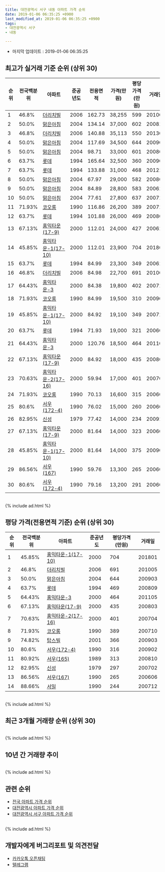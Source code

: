 ```yaml
---
title: 대전광역시 서구 내동 아파트 가격 순위
date: 2019-01-06 06:35:25 +0900
last_modified_at: 2019-01-06 06:35:25 +0900
tags:
- 대전광역시 서구
- 내동

---
```


* 마지막 업데이트 : 2019-01-06 06:35:25

## 최고가 실거래 기준 순위 (상위 30)


|순위|전국백분위|아파트|준공년도|전용면적|가격(만원)|평당가격(만원)|거래일|
|---|---|---|---|---|---|---|---|
|1|46.8%|[더리치빌](https://search.naver.com/search.naver?query=%EB%8C%80%EC%A0%84%EA%B4%91%EC%97%AD%EC%8B%9C+%EC%84%9C%EA%B5%AC+%EB%82%B4%EB%8F%99+%EB%8D%94%EB%A6%AC%EC%B9%98%EB%B9%8C)|2006|162.73|38,255|599|201005|
|2|50.0%|[맑은아침](https://search.naver.com/search.naver?query=%EB%8C%80%EC%A0%84%EA%B4%91%EC%97%AD%EC%8B%9C+%EC%84%9C%EA%B5%AC+%EB%82%B4%EB%8F%99+%EB%A7%91%EC%9D%80%EC%95%84%EC%B9%A8)|2004|134.14|37,000|602|200811|
|3|46.8%|[더리치빌](https://search.naver.com/search.naver?query=%EB%8C%80%EC%A0%84%EA%B4%91%EC%97%AD%EC%8B%9C+%EC%84%9C%EA%B5%AC+%EB%82%B4%EB%8F%99+%EB%8D%94%EB%A6%AC%EC%B9%98%EB%B9%8C)|2006|140.88|35,113|550|201303|
|4|50.0%|[맑은아침](https://search.naver.com/search.naver?query=%EB%8C%80%EC%A0%84%EA%B4%91%EC%97%AD%EC%8B%9C+%EC%84%9C%EA%B5%AC+%EB%82%B4%EB%8F%99+%EB%A7%91%EC%9D%80%EC%95%84%EC%B9%A8)|2004|117.69|34,500|644|200903|
|5|50.0%|[맑은아침](https://search.naver.com/search.naver?query=%EB%8C%80%EC%A0%84%EA%B4%91%EC%97%AD%EC%8B%9C+%EC%84%9C%EA%B5%AC+%EB%82%B4%EB%8F%99+%EB%A7%91%EC%9D%80%EC%95%84%EC%B9%A8)|2004|98.71|33,000|601|200801|
|6|63.7%|[롯데](https://search.naver.com/search.naver?query=%EB%8C%80%EC%A0%84%EA%B4%91%EC%97%AD%EC%8B%9C+%EC%84%9C%EA%B5%AC+%EB%82%B4%EB%8F%99+%EB%A1%AF%EB%8D%B0)|1994|165.64|32,500|360|200906|
|7|63.7%|[롯데](https://search.naver.com/search.naver?query=%EB%8C%80%EC%A0%84%EA%B4%91%EC%97%AD%EC%8B%9C+%EC%84%9C%EA%B5%AC+%EB%82%B4%EB%8F%99+%EB%A1%AF%EB%8D%B0)|1994|133.88|31,000|468|201210|
|8|50.0%|[맑은아침](https://search.naver.com/search.naver?query=%EB%8C%80%EC%A0%84%EA%B4%91%EC%97%AD%EC%8B%9C+%EC%84%9C%EA%B5%AC+%EB%82%B4%EB%8F%99+%EB%A7%91%EC%9D%80%EC%95%84%EC%B9%A8)|2004|67.97|29,000|582|200802|
|9|50.0%|[맑은아침](https://search.naver.com/search.naver?query=%EB%8C%80%EC%A0%84%EA%B4%91%EC%97%AD%EC%8B%9C+%EC%84%9C%EA%B5%AC+%EB%82%B4%EB%8F%99+%EB%A7%91%EC%9D%80%EC%95%84%EC%B9%A8)|2004|84.89|28,800|583|200612|
|10|50.0%|[맑은아침](https://search.naver.com/search.naver?query=%EB%8C%80%EC%A0%84%EA%B4%91%EC%97%AD%EC%8B%9C+%EC%84%9C%EA%B5%AC+%EB%82%B4%EB%8F%99+%EB%A7%91%EC%9D%80%EC%95%84%EC%B9%A8)|2004|77.61|27,800|637|200710|
|11|71.93%|[코오롱](https://search.naver.com/search.naver?query=%EB%8C%80%EC%A0%84%EA%B4%91%EC%97%AD%EC%8B%9C+%EC%84%9C%EA%B5%AC+%EB%82%B4%EB%8F%99+%EC%BD%94%EC%98%A4%EB%A1%B1)|1990|116.86|26,200|389|200710|
|12|63.7%|[롯데](https://search.naver.com/search.naver?query=%EB%8C%80%EC%A0%84%EA%B4%91%EC%97%AD%EC%8B%9C+%EC%84%9C%EA%B5%AC+%EB%82%B4%EB%8F%99+%EB%A1%AF%EB%8D%B0)|1994|101.88|26,000|469|200809|
|13|67.13%|[홍익타운(17-9)](https://search.naver.com/search.naver?query=%EB%8C%80%EC%A0%84%EA%B4%91%EC%97%AD%EC%8B%9C+%EC%84%9C%EA%B5%AC+%EB%82%B4%EB%8F%99+%ED%99%8D%EC%9D%B5%ED%83%80%EC%9A%B4%2817-9%29)|2000|112.01|24,000|427|200611|
|14|45.85%|[홍익타운-1(17-10)](https://search.naver.com/search.naver?query=%EB%8C%80%EC%A0%84%EA%B4%91%EC%97%AD%EC%8B%9C+%EC%84%9C%EA%B5%AC+%EB%82%B4%EB%8F%99+%ED%99%8D%EC%9D%B5%ED%83%80%EC%9A%B4-1%2817-10%29)|2000|112.01|23,900|704|201801|
|15|63.7%|[롯데](https://search.naver.com/search.naver?query=%EB%8C%80%EC%A0%84%EA%B4%91%EC%97%AD%EC%8B%9C+%EC%84%9C%EA%B5%AC+%EB%82%B4%EB%8F%99+%EB%A1%AF%EB%8D%B0)|1994|84.99|23,300|349|200612|
|16|46.8%|[더리치빌](https://search.naver.com/search.naver?query=%EB%8C%80%EC%A0%84%EA%B4%91%EC%97%AD%EC%8B%9C+%EC%84%9C%EA%B5%AC+%EB%82%B4%EB%8F%99+%EB%8D%94%EB%A6%AC%EC%B9%98%EB%B9%8C)|2006|84.98|22,700|691|201005|
|17|64.43%|[홍익타운-3](https://search.naver.com/search.naver?query=%EB%8C%80%EC%A0%84%EA%B4%91%EC%97%AD%EC%8B%9C+%EC%84%9C%EA%B5%AC+%EB%82%B4%EB%8F%99+%ED%99%8D%EC%9D%B5%ED%83%80%EC%9A%B4-3)|2000|84.38|19,800|402|200712|
|18|71.93%|[코오롱](https://search.naver.com/search.naver?query=%EB%8C%80%EC%A0%84%EA%B4%91%EC%97%AD%EC%8B%9C+%EC%84%9C%EA%B5%AC+%EB%82%B4%EB%8F%99+%EC%BD%94%EC%98%A4%EB%A1%B1)|1990|84.99|19,500|310|200905|
|19|45.85%|[홍익타운-1(17-10)](https://search.naver.com/search.naver?query=%EB%8C%80%EC%A0%84%EA%B4%91%EC%97%AD%EC%8B%9C+%EC%84%9C%EA%B5%AC+%EB%82%B4%EB%8F%99+%ED%99%8D%EC%9D%B5%ED%83%80%EC%9A%B4-1%2817-10%29)|2000|84.92|19,100|349|200712|
|20|63.7%|[롯데](https://search.naver.com/search.naver?query=%EB%8C%80%EC%A0%84%EA%B4%91%EC%97%AD%EC%8B%9C+%EC%84%9C%EA%B5%AC+%EB%82%B4%EB%8F%99+%EB%A1%AF%EB%8D%B0)|1994|71.93|19,000|321|200603|
|21|64.43%|[홍익타운-3](https://search.naver.com/search.naver?query=%EB%8C%80%EC%A0%84%EA%B4%91%EC%97%AD%EC%8B%9C+%EC%84%9C%EA%B5%AC+%EB%82%B4%EB%8F%99+%ED%99%8D%EC%9D%B5%ED%83%80%EC%9A%B4-3)|2000|120.76|18,500|464|201105|
|22|67.13%|[홍익타운(17-9)](https://search.naver.com/search.naver?query=%EB%8C%80%EC%A0%84%EA%B4%91%EC%97%AD%EC%8B%9C+%EC%84%9C%EA%B5%AC+%EB%82%B4%EB%8F%99+%ED%99%8D%EC%9D%B5%ED%83%80%EC%9A%B4%2817-9%29)|2000|84.92|18,000|435|200803|
|23|70.63%|[홍익타운-2(17-16)](https://search.naver.com/search.naver?query=%EB%8C%80%EC%A0%84%EA%B4%91%EC%97%AD%EC%8B%9C+%EC%84%9C%EA%B5%AC+%EB%82%B4%EB%8F%99+%ED%99%8D%EC%9D%B5%ED%83%80%EC%9A%B4-2%2817-16%29)|2000|59.94|17,000|401|200704|
|24|71.93%|[코오롱](https://search.naver.com/search.naver?query=%EB%8C%80%EC%A0%84%EA%B4%91%EC%97%AD%EC%8B%9C+%EC%84%9C%EA%B5%AC+%EB%82%B4%EB%8F%99+%EC%BD%94%EC%98%A4%EB%A1%B1)|1990|70.13|16,600|315|200606|
|25|80.6%|[서우(172-4)](https://search.naver.com/search.naver?query=%EB%8C%80%EC%A0%84%EA%B4%91%EC%97%AD%EC%8B%9C+%EC%84%9C%EA%B5%AC+%EB%82%B4%EB%8F%99+%EC%84%9C%EC%9A%B0%28172-4%29)|1990|76.02|15,000|260|200605|
|26|82.95%|[신성](https://search.naver.com/search.naver?query=%EB%8C%80%EC%A0%84%EA%B4%91%EC%97%AD%EC%8B%9C+%EC%84%9C%EA%B5%AC+%EB%82%B4%EB%8F%99+%EC%8B%A0%EC%84%B1)|1979|77.42|14,000|234|200910|
|27|67.13%|[홍익타운(17-9)](https://search.naver.com/search.naver?query=%EB%8C%80%EC%A0%84%EA%B4%91%EC%97%AD%EC%8B%9C+%EC%84%9C%EA%B5%AC+%EB%82%B4%EB%8F%99+%ED%99%8D%EC%9D%B5%ED%83%80%EC%9A%B4%2817-9%29)|2000|81.64|14,000|323|200609|
|28|45.85%|[홍익타운-1(17-10)](https://search.naver.com/search.naver?query=%EB%8C%80%EC%A0%84%EA%B4%91%EC%97%AD%EC%8B%9C+%EC%84%9C%EA%B5%AC+%EB%82%B4%EB%8F%99+%ED%99%8D%EC%9D%B5%ED%83%80%EC%9A%B4-1%2817-10%29)|2000|81.64|14,000|375|200905|
|29|86.56%|[서우(167)](https://search.naver.com/search.naver?query=%EB%8C%80%EC%A0%84%EA%B4%91%EC%97%AD%EC%8B%9C+%EC%84%9C%EA%B5%AC+%EB%82%B4%EB%8F%99+%EC%84%9C%EC%9A%B0%28167%29)|1990|59.76|13,300|265|200606|
|30|80.6%|[서우(172-4)](https://search.naver.com/search.naver?query=%EB%8C%80%EC%A0%84%EA%B4%91%EC%97%AD%EC%8B%9C+%EC%84%9C%EA%B5%AC+%EB%82%B4%EB%8F%99+%EC%84%9C%EC%9A%B0%28172-4%29)|1990|79.16|13,200|291|200607|


<br>
{% include ad.html %}
<br>

## 평당 가격(전용면적 기준) 순위 (상위 30)


|순위|전국백분위|아파트|준공년도|평당가격(만원)|거래일|
|---|---|---|---|---|---|
|1|45.85%|[홍익타운-1(17-10)](https://search.naver.com/search.naver?query=%EB%8C%80%EC%A0%84%EA%B4%91%EC%97%AD%EC%8B%9C+%EC%84%9C%EA%B5%AC+%EB%82%B4%EB%8F%99+%ED%99%8D%EC%9D%B5%ED%83%80%EC%9A%B4-1%2817-10%29)|2000|704|201801|
|2|46.8%|[더리치빌](https://search.naver.com/search.naver?query=%EB%8C%80%EC%A0%84%EA%B4%91%EC%97%AD%EC%8B%9C+%EC%84%9C%EA%B5%AC+%EB%82%B4%EB%8F%99+%EB%8D%94%EB%A6%AC%EC%B9%98%EB%B9%8C)|2006|691|201005|
|3|50.0%|[맑은아침](https://search.naver.com/search.naver?query=%EB%8C%80%EC%A0%84%EA%B4%91%EC%97%AD%EC%8B%9C+%EC%84%9C%EA%B5%AC+%EB%82%B4%EB%8F%99+%EB%A7%91%EC%9D%80%EC%95%84%EC%B9%A8)|2004|644|200903|
|4|63.7%|[롯데](https://search.naver.com/search.naver?query=%EB%8C%80%EC%A0%84%EA%B4%91%EC%97%AD%EC%8B%9C+%EC%84%9C%EA%B5%AC+%EB%82%B4%EB%8F%99+%EB%A1%AF%EB%8D%B0)|1994|469|200809|
|5|64.43%|[홍익타운-3](https://search.naver.com/search.naver?query=%EB%8C%80%EC%A0%84%EA%B4%91%EC%97%AD%EC%8B%9C+%EC%84%9C%EA%B5%AC+%EB%82%B4%EB%8F%99+%ED%99%8D%EC%9D%B5%ED%83%80%EC%9A%B4-3)|2000|464|201105|
|6|67.13%|[홍익타운(17-9)](https://search.naver.com/search.naver?query=%EB%8C%80%EC%A0%84%EA%B4%91%EC%97%AD%EC%8B%9C+%EC%84%9C%EA%B5%AC+%EB%82%B4%EB%8F%99+%ED%99%8D%EC%9D%B5%ED%83%80%EC%9A%B4%2817-9%29)|2000|435|200803|
|7|70.63%|[홍익타운-2(17-16)](https://search.naver.com/search.naver?query=%EB%8C%80%EC%A0%84%EA%B4%91%EC%97%AD%EC%8B%9C+%EC%84%9C%EA%B5%AC+%EB%82%B4%EB%8F%99+%ED%99%8D%EC%9D%B5%ED%83%80%EC%9A%B4-2%2817-16%29)|2000|401|200704|
|8|71.93%|[코오롱](https://search.naver.com/search.naver?query=%EB%8C%80%EC%A0%84%EA%B4%91%EC%97%AD%EC%8B%9C+%EC%84%9C%EA%B5%AC+%EB%82%B4%EB%8F%99+%EC%BD%94%EC%98%A4%EB%A1%B1)|1990|389|200710|
|9|74.82%|[탑스빌](https://search.naver.com/search.naver?query=%EB%8C%80%EC%A0%84%EA%B4%91%EC%97%AD%EC%8B%9C+%EC%84%9C%EA%B5%AC+%EB%82%B4%EB%8F%99+%ED%83%91%EC%8A%A4%EB%B9%8C)|2001|366|200903|
|10|80.6%|[서우(172-4)](https://search.naver.com/search.naver?query=%EB%8C%80%EC%A0%84%EA%B4%91%EC%97%AD%EC%8B%9C+%EC%84%9C%EA%B5%AC+%EB%82%B4%EB%8F%99+%EC%84%9C%EC%9A%B0%28172-4%29)|1990|316|200902|
|11|80.92%|[서우(165)](https://search.naver.com/search.naver?query=%EB%8C%80%EC%A0%84%EA%B4%91%EC%97%AD%EC%8B%9C+%EC%84%9C%EA%B5%AC+%EB%82%B4%EB%8F%99+%EC%84%9C%EC%9A%B0%28165%29)|1989|313|200810|
|12|82.95%|[신성](https://search.naver.com/search.naver?query=%EB%8C%80%EC%A0%84%EA%B4%91%EC%97%AD%EC%8B%9C+%EC%84%9C%EA%B5%AC+%EB%82%B4%EB%8F%99+%EC%8B%A0%EC%84%B1)|1979|297|200702|
|13|86.56%|[서우(167)](https://search.naver.com/search.naver?query=%EB%8C%80%EC%A0%84%EA%B4%91%EC%97%AD%EC%8B%9C+%EC%84%9C%EA%B5%AC+%EB%82%B4%EB%8F%99+%EC%84%9C%EC%9A%B0%28167%29)|1990|265|200606|
|14|88.66%|[서일](https://search.naver.com/search.naver?query=%EB%8C%80%EC%A0%84%EA%B4%91%EC%97%AD%EC%8B%9C+%EC%84%9C%EA%B5%AC+%EB%82%B4%EB%8F%99+%EC%84%9C%EC%9D%BC)|1990|244|200712|


<br>
{% include ad.html %}
<br>

## 최근 3개월 거래량 순위 (상위 30)


<div style="width:100%;">
    <canvas id="deal_count_ranking" height="250"></canvas>
</div>


<script>
new Chart(document.getElementById("deal_count_ranking"), {
    type: 'horizontalBar',
    data: {
        labels: ['맑은아침', '롯데', '신성', '탑스빌', '코오롱', '서우(165)', '더리치빌', '서일'],
        datasets: [{
            label: '실거래 수',
            data: [15, 9, 4, 4, 2, 1, 1, 1],
            borderColor: "rgba(255, 0, 128, 1)",
            backgroundColor: "rgba(255, 0, 128, 0.5)",
            fill: false,
        }]
    },
    options: {
        responsive: true,
        title: {
            display: true,
            text: '최근 3개월 거래량 순위'
        },
        tooltips: {
            mode: 'index',
            intersect: false,
            callbacks: {
                title: function(tooltipItems, data) {
                    return "실거래 수:";
                },
                label: function(tooltipItem, data) {
                    return data.labels[tooltipItem.index] + ": " + tooltipItem.xLabel;
                }
            }
        },
        hover: {
            mode: 'nearest',
            intersect: true
        },
        scales: {
            xAxes: [{
                display: true,
                scaleLabel: {
                    display: true,
                    labelString: '실거래 수'
                },
                ticks: {
                    suggestedMin: 0,
                }
            }],
            yAxes: [{
                display: true,
                ticks: {
                    autoSkip: false,
                    callback: function(value, index, values) {
                        if (value.length > 15)
                            return value.substr(0, 13) + "...";
                        else
                            return value;
                    }
                },
                scaleLabel: {
                    display: false,
                }
            }]
        }
    }
});

</script>


<br>
{% include ad.html %}
<br>

## 10년 간 거래량 추이


<div style="width:100%;">
    <canvas id="deal_progress" height="250"></canvas>
</div>

<script>
new Chart(document.getElementById("deal_progress"), {
    type: 'line',
    data: {
        labels: ['200901','200902','200903','200904','200905','200906','200907','200908','200909','200910','200911','200912','201001','201002','201003','201004','201005','201006','201007','201008','201009','201010','201011','201012','201101','201102','201103','201104','201105','201106','201107','201108','201109','201110','201111','201112','201201','201202','201203','201204','201205','201206','201207','201208','201209','201210','201211','201212','201301','201302','201303','201304','201305','201306','201307','201308','201309','201310','201311','201312','201401','201402','201403','201404','201405','201406','201407','201408','201409','201410','201411','201412','201501','201502','201503','201504','201505','201506','201507','201508','201509','201510','201511','201512','201601','201602','201603','201604','201605','201606','201607','201608','201609','201610','201611','201612','201701','201702','201703','201704','201705','201706','201707','201708','201709','201710','201711','201712','201801','201802','201803','201804','201805','201806','201807','201808','201809','201810','201811','201812','201901'],
        datasets: [{
            label: '실거래 수',
            pointRadius: 1,
            data: [20, 43, 56, 54, 56, 65, 65, 57, 43, 48, 34, 32, 46, 35, 52, 31, 34, 38, 46, 44, 35, 54, 66, 50, 43, 45, 49, 31, 41, 38, 27, 17, 24, 33, 23, 26, 21, 28, 22, 23, 30, 15, 17, 9, 19, 37, 30, 29, 32, 37, 39, 41, 40, 43, 22, 32, 29, 56, 27, 32, 26, 35, 29, 33, 29, 31, 29, 33, 30, 30, 30, 30, 37, 35, 54, 38, 27, 38, 21, 30, 27, 42, 30, 22, 19, 24, 36, 31, 30, 27, 31, 40, 44, 45, 36, 30, 32, 30, 36, 32, 20, 46, 30, 29, 36, 17, 21, 21, 30, 13, 38, 8, 27, 21, 17, 12, 22, 42, 28, 9, 0],
            borderColor: "rgba(255, 201, 14, 1)",
            backgroundColor: "rgba(255, 201, 14, 0.5)",
            fill: true,
        }]
    },
    options: {
        responsive: true,
        title: {
            display: true,
            text: '10년간 거래량 추이'
        },
        tooltips: {
            mode: 'index',
            intersect: false,
        },
        hover: {
            mode: 'nearest',
            intersect: true
        },
        scales: {
            xAxes: [{
                display: true,
                scaleLabel: {
                    display: true,
                    labelString: '년/월'
                }
            }],
            yAxes: [{
                display: true,
                ticks: {
                    suggestedMin: 0,
                },
                scaleLabel: {
                    display: true,
                    labelString: '실거래 수'
                }
            }]
        }
    }
});

</script>


<br>
{% include ad.html %}
<br>

## 관련 순위

- [전국 아파트 가격 순위](https://inasie.github.io/apt-ranking/전국)
- [대전광역시 아파트 가격 순위](https://inasie.github.io/apt-ranking/대전광역시)
- [대전광역시 서구 아파트 가격 순위](https://inasie.github.io/apt-ranking/대전광역시-서구)


<br>
{% include ad.html %}
<br>

## 개발자에게 버그리포트 및 의견전달

- [카카오톡 오픈채팅](https://open.kakao.com/o/gLJUAP4)
- [텔레그램](https://t.me/inasie)

